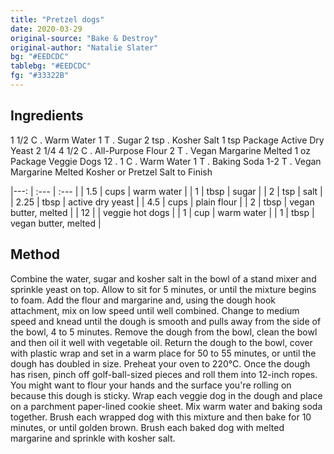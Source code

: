 ```yaml
---
title: "Pretzel dogs"
date: 2020-03-29
original-source: "Bake & Destroy"
original-author: "Natalie Slater"
bg: "#EEDCDC"
tablebg: "#EEDCDC"
fg: "#33322B"
---
```



## Ingredients

1 1/2 C . Warm Water
1 T . Sugar
2 tsp . Kosher Salt
1 tsp Package Active Dry Yeast 2 1/4
4 1/2 C . All-Purpose Flour
2 T . Vegan Margarine Melted
1 oz Package Veggie Dogs 12 .
1 C . Warm Water
1 T . Baking Soda
1-2 T . Vegan Margarine Melted
Kosher or Pretzel Salt to Finish

|---:   | :---    | :--- |
| 1.5   | cups    | warm water |
| 1     | tbsp    | sugar |
| 2     | tsp     | salt |
| 2.25  | tbsp    | active dry yeast |
| 4.5   | cups    | plain flour |
| 2     | tbsp    | vegan butter, melted |
| 12    |         | veggie hot dogs |
| 1     | cup     | warm water |
| 1     | tbsp    | vegan butter, melted |


## Method
Combine the water, sugar and kosher salt in the bowl of a stand mixer and sprinkle yeast on top. Allow to sit for 5 minutes, or until the mixture begins to foam.
Add the flour and margarine and, using the dough hook attachment, mix on low speed until well combined.
Change to medium speed and knead until the dough is smooth and pulls away from the side of the bowl, 4 to 5 minutes.
Remove the dough from the bowl, clean the bowl and then oil it well with vegetable oil.
Return the dough to the bowl, cover with plastic wrap and set in a warm place for 50 to 55 minutes, or until the dough has doubled in size.
Preheat your oven to 220°C. Once the dough has risen, pinch off golf-ball-sized pieces and roll them into 12-inch ropes. You might want to flour your hands and the surface you're rolling on because this dough is sticky.
Wrap each veggie dog in the dough and place on a parchment paper-lined cookie sheet.
Mix warm water and baking soda together. Brush each wrapped dog with this mixture and then bake for 10 minutes, or until golden brown.
Brush each baked dog with melted margarine and sprinkle with kosher salt.
